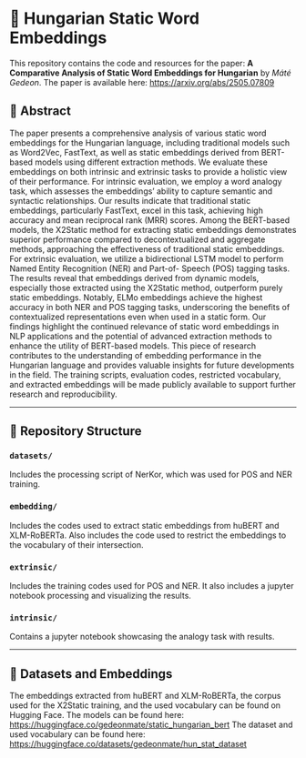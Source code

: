 # 🧠 Hungarian Static Word Embeddings

This repository contains the code and resources for the paper: **A Comparative Analysis of Static Word Embeddings for Hungarian** by *Máté Gedeon*. The paper is available here: https://arxiv.org/abs/2505.07809

## 📝 Abstract
The paper presents a comprehensive analysis of various static word embeddings for the Hungarian language, including traditional models such as Word2Vec, FastText, as well as static embeddings derived from BERT-based models using different extraction methods. We evaluate these embeddings on both intrinsic and extrinsic tasks to provide a holistic view of their performance. For intrinsic evaluation, we employ a word analogy task, which assesses the embeddings’ ability to capture semantic and syntactic relationships. Our results indicate that traditional static embeddings, particularly FastText, excel in this task, achieving high accuracy and mean reciprocal rank (MRR) scores. Among the BERT-based models, the X2Static method for extracting static embeddings demonstrates superior performance compared to decontextualized and aggregate methods, approaching the effectiveness of traditional static embeddings. For extrinsic evaluation, we utilize a bidirectional LSTM model to perform Named Entity Recognition (NER) and Part-of- Speech (POS) tagging tasks. The results reveal that embeddings derived from dynamic models, especially those extracted using the X2Static method, outperform purely static embeddings. Notably, ELMo embeddings achieve the highest accuracy in both NER and POS tagging tasks, underscoring the benefits of contextualized representations even when used in a static form. Our findings highlight the continued relevance of static word embeddings in NLP applications and the potential of advanced extraction methods to enhance the utility of BERT-based models. This piece of research contributes to the understanding of embedding performance in the Hungarian language and provides valuable insights for future developments in the field. The training scripts, evaluation codes, restricted vocabulary, and extracted embeddings will be made publicly available to support further research and reproducibility.

---

## 📁 Repository Structure

### `datasets/`
Includes the processing script of NerKor, which was used for POS and NER training.

### `embedding/`
Includes the codes used to extract static embeddings from huBERT and XLM-RoBERTa. Also includes the code used to restrict the embeddings to the vocabulary of their intersection.

### `extrinsic/`
Includes the training codes used for POS and NER. It also includes a jupyter notebook processing and visualizing the results.

### `intrinsic/`
Contains a jupyter notebook showcasing the analogy task with results.

---

## 💾 Datasets and Embeddings
The embeddings extracted from huBERT and XLM-RoBERTa, the corpus used for the X2Static training, and the used vocabulary can be found on Hugging Face.
The models can be found here: https://huggingface.co/gedeonmate/static_hungarian_bert
The dataset and used vocabulary can be found here: https://huggingface.co/datasets/gedeonmate/hun_stat_dataset



